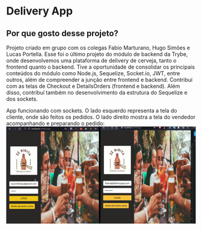 # Delivery App

## Por que gosto desse projeto?

Projeto criado em grupo com os colegas Fabio Marturano, Hugo Simões e Lucas Portella. Esse foi o último projeto do módulo de backend da Trybe, onde desenvolvemos uma plataforma de delivery de cerveja, tanto o frontend quanto o backend. Tive a oportunidade de consolidar os principais conteúdos do módulo como Node.js, Sequelize, Socket.io, JWT, entre outros, além de compreender a junção entre frontend e backend. Contribuí com as telas de Checkout e  DetailsOrders (frontend e backend). Além disso, contribuí também no desenvolvimento da estrutura do Sequelize e dos sockets.

App funcionando com sockets. O lado esquerdo representa a tela do cliente, onde são feitos os pedidos. O lado direito mostra a tela do vendedor acompanhando e preparando o pedido:
![delivery-app-socket-gif](https://github.com/lucasportella/delivery-app/blob/main-group-13-feat-style-css/app-working.gif)
